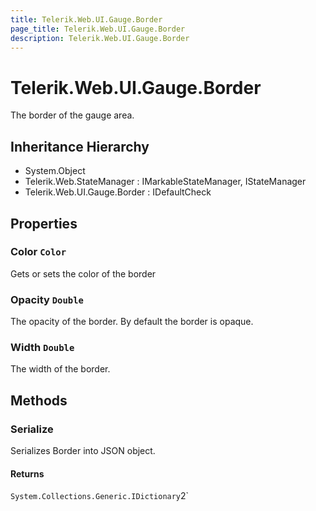 ```yaml
---
title: Telerik.Web.UI.Gauge.Border
page_title: Telerik.Web.UI.Gauge.Border
description: Telerik.Web.UI.Gauge.Border
---
```


# Telerik.Web.UI.Gauge.Border

The border of the gauge area.

## Inheritance Hierarchy

* System.Object
* Telerik.Web.StateManager : IMarkableStateManager, IStateManager
* Telerik.Web.UI.Gauge.Border : IDefaultCheck

## Properties

###  Color `Color`

Gets or sets the color of the border

###  Opacity `Double`

The opacity of the border. By default the border is opaque.

###  Width `Double`

The width of the border.

## Methods

###  Serialize

Serializes Border into JSON object.

#### Returns

`System.Collections.Generic.IDictionary`2` 


